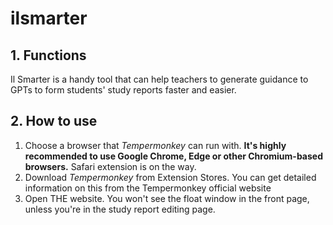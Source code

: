 # ilsmarter
## 1. Functions
Il Smarter is a handy tool that can help teachers to generate guidance to GPTs to form students' study reports faster and easier.
## 2. How to use
1. Choose a browser that *Tempermonkey* can run with. **It's highly recommended to use Google Chrome, Edge or other Chromium-based browsers.** Safari extension is on the way.
2. Download *Tempermonkey* from Extension Stores. You can get detailed information on this from the Tempermonkey official website
3. Open THE website. You won't see the float window in the front page, unless you're in the study report editing page.
